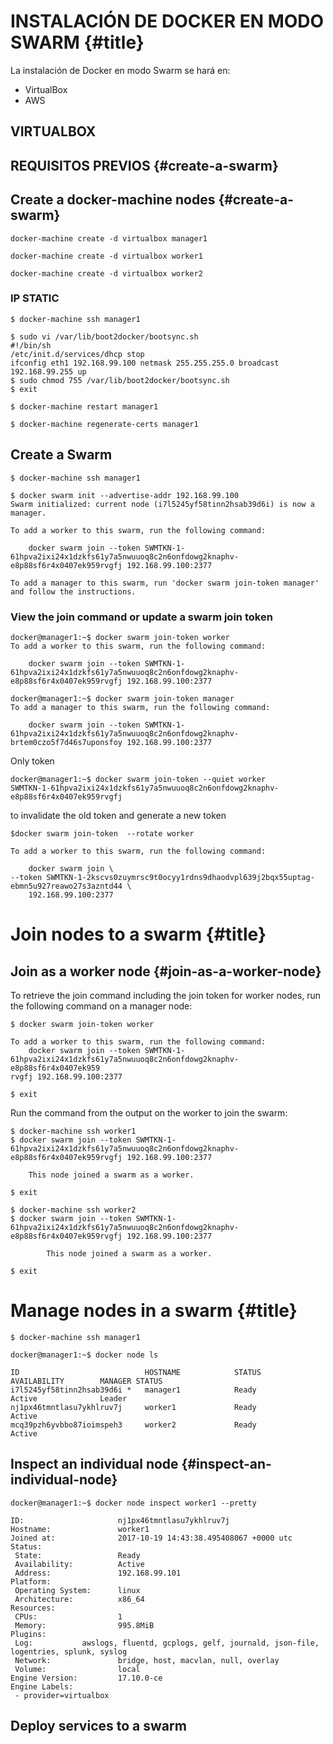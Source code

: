 # INSTALACIÓN DE DOCKER EN MODO SWARM {#title}

La instalación de Docker en modo Swarm se hará en:

* VirtualBox
* AWS

## VIRTUALBOX



## REQUISITOS PREVIOS {#create-a-swarm}



## Create a docker-machine nodes {#create-a-swarm}

```
docker-machine create -d virtualbox manager1
```

 

```
docker-machine create -d virtualbox worker1
```

```
docker-machine create -d virtualbox worker2
```

### IP STATIC

```
$ docker-machine ssh manager1
```

```
$ sudo vi /var/lib/boot2docker/bootsync.sh
#!/bin/sh
/etc/init.d/services/dhcp stop
ifconfig eth1 192.168.99.100 netmask 255.255.255.0 broadcast 192.168.99.255 up
$ sudo chmod 755 /var/lib/boot2docker/bootsync.sh
$ exit
```

```
$ docker-machine restart manager1
```

```
$ docker-machine regenerate-certs manager1
```

## Create a Swarm

```
$  docker-machine ssh manager1
```

```
$  docker swarm init --advertise-addr 192.168.99.100
Swarm initialized: current node (i7l5245yf58tinn2hsab39d6i) is now a manager.

To add a worker to this swarm, run the following command:

    docker swarm join --token SWMTKN-1-61hpva2ixi24x1dzkfs61y7a5nwuuoq8c2n6onfdowg2knaphv-e8p88sf6r4x0407ek959rvgfj 192.168.99.100:2377

To add a manager to this swarm, run 'docker swarm join-token manager' and follow the instructions.
```

 

###  View the join command or update a swarm join token

```
docker@manager1:~$ docker swarm join-token worker
To add a worker to this swarm, run the following command:

    docker swarm join --token SWMTKN-1-61hpva2ixi24x1dzkfs61y7a5nwuuoq8c2n6onfdowg2knaphv-e8p88sf6r4x0407ek959rvgfj 192.168.99.100:2377

docker@manager1:~$ docker swarm join-token manager
To add a manager to this swarm, run the following command:

    docker swarm join --token SWMTKN-1-61hpva2ixi24x1dzkfs61y7a5nwuuoq8c2n6onfdowg2knaphv-brtem0czo5f7d46s7uponsfoy 192.168.99.100:2377
```

Only token

```
docker@manager1:~$ docker swarm join-token --quiet worker
SWMTKN-1-61hpva2ixi24x1dzkfs61y7a5nwuuoq8c2n6onfdowg2knaphv-e8p88sf6r4x0407ek959rvgfj
```

to invalidate the old token and generate a new token

```
$docker swarm join-token  --rotate worker

To add a worker to this swarm, run the following command:

    docker swarm join \
--token SWMTKN-1-2kscvs0zuymrsc9t0ocyy1rdns9dhaodvpl639j2bqx55uptag-ebmn5u927reawo27s3azntd44 \
    192.168.99.100:2377
```

# Join nodes to a swarm {#title}

## Join as a worker node {#join-as-a-worker-node}

To retrieve the join command including the join token for worker nodes, run the following command on a manager node:

```
$ docker swarm join-token worker

To add a worker to this swarm, run the following command:
    docker swarm join --token SWMTKN-1-61hpva2ixi24x1dzkfs61y7a5nwuuoq8c2n6onfdowg2knaphv-e8p88sf6r4x0407ek959
rvgfj 192.168.99.100:2377

$ exit
```

Run the command from the output on the worker to join the swarm:

```
$ docker-machine ssh worker1
$ docker swarm join --token SWMTKN-1-61hpva2ixi24x1dzkfs61y7a5nwuuoq8c2n6onfdowg2knaphv-e8p88sf6r4x0407ek959rvgfj 192.168.99.100:2377

    This node joined a swarm as a worker.

$ exit
```

```
$ docker-machine ssh worker2
$ docker swarm join --token SWMTKN-1-61hpva2ixi24x1dzkfs61y7a5nwuuoq8c2n6onfdowg2knaphv-e8p88sf6r4x0407ek959rvgfj 192.168.99.100:2377

        This node joined a swarm as a worker.

$ exit
```

# Manage nodes in a swarm {#title}

```
$ docker-machine ssh manager1
```

```
docker@manager1:~$ docker node ls

ID                            HOSTNAME            STATUS              AVAILABILITY        MANAGER STATUS
i7l5245yf58tinn2hsab39d6i *   manager1            Ready               Active              Leader
nj1px46tmntlasu7ykhlruv7j     worker1             Ready               Active              
mcq39pzh6yvbbo87ioimspeh3     worker2             Ready               Active
```

## Inspect an individual node {#inspect-an-individual-node}

```
docker@manager1:~$ docker node inspect worker1 --pretty

ID:                     nj1px46tmntlasu7ykhlruv7j
Hostname:               worker1
Joined at:              2017-10-19 14:43:38.495408067 +0000 utc
Status:
 State:                 Ready
 Availability:          Active
 Address:               192.168.99.101
Platform:
 Operating System:      linux
 Architecture:          x86_64
Resources:
 CPUs:                  1
 Memory:                995.8MiB
Plugins:
 Log:           awslogs, fluentd, gcplogs, gelf, journald, json-file, logentries, splunk, syslog
 Network:               bridge, host, macvlan, null, overlay
 Volume:                local
Engine Version:         17.10.0-ce
Engine Labels:
 - provider=virtualbox
```

##  Deploy services to a swarm

 

